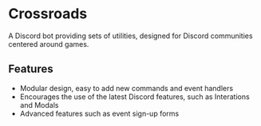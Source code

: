 # Crossroads
A Discord bot providing sets of utilities, designed for Discord communities centered around games.

## Features
- Modular design, easy to add new commands and event handlers
- Encourages the use of the latest Discord features, such as Interations and Modals
- Advanced features such as event sign-up forms
